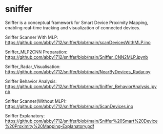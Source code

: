 # sniffer
Sniffer is a conceptual framework for Smart Device Proximity Mapping, enabling real-time tracking and visualization of connected devices.

Sniffer Scanner With MLP: https://github.com/abby1712/sniffer/blob/main/scanDevicesWithMLP.ino

Sniffer_MLP2CNN Preparation: https://github.com/abby1712/sniffer/blob/main/Sniffer_CNN2MLP.ipynb

Sniffer_Radar_Visualisation: https://github.com/abby1712/sniffer/blob/main/NearByDevices_Radar.py

Sniffer Behavior Analysis: https://github.com/abby1712/sniffer/blob/main/Sniffer_BehaviorAnalysis.ipynb

Sniffer Scanner(Without MLP): https://github.com/abby1712/sniffer/blob/main/ScanDevices.ino

Sniffer Explanatory: https://github.com/abby1712/sniffer/blob/main/Sniffer%20Smart%20Device%20Proximity%20Mapping-Explanatory.pdf


